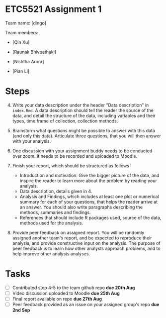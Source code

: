 # ETC5521 Assignment 1 

Team name: [dingo]

Team members:

* [Qin Xu]
* [Raunak Bhivpathaki]

* [Nishtha Arora]
* [Pian Li]

# Steps

4. Write your data description under the header "Data description" in `index.Rmd`. A data description should tell the reader the source of the data, and detail the structure of the data, including variables and their types, time frame of collection, collection methods. 

5. Brainstorm what questions might be possible to answer with this data (and only this data). Articulate three questions, that you will then answer with your analysis. 

6. One discussion with your assignment buddy needs to be conducted over zoom. It needs to be recorded and uploaded to Moodle.  

7. Finish your report, which should be structured as follows
    - Introduction and motivation: Give the bigger picture of the data, and inspire the reader to learn more about the problem by reading your analysis. 
    - Data description, details given in 4.
    - Analysis and Findings, which includes at least one plot or numerical summary for each of your questions, that helps the reader arrive at an answer. You should also write paragraphs describing the methods, summaries and findings. 
    - References that should include R packages used, source of the data, methods used for the analysis.

8.  Provide peer feedback on assigned report. You will be randomly assigned another team's report, and be expected to reproduce their analysis, and provide constructive input on the analysis. The purpose of peer feedback is to learn how other analysts approach problems, and to help improve other analysts analyses. 


# Tasks


- [ ] Contributed step 4-5 to the team github repo **due 20th Aug**
- [ ] Video discussion uploaded to Moodle **due 25th Aug**
- [ ] Final report available on repo **due 27th Aug**
- [ ] Peer feedback provided as an issue on your assigned group's repo **due 2nd Sep**
